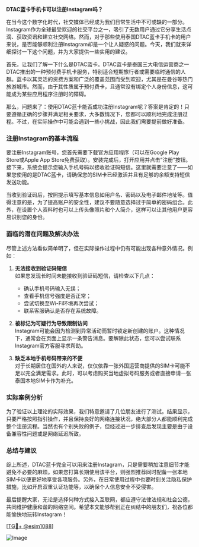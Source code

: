 **DTAC蓝卡手机卡可以注册Instagram吗？**

在当今这个数字化时代，社交媒体已经成为我们日常生活中不可或缺的一部分。Instagram作为全球最受欢迎的社交平台之一，吸引了无数用户通过它分享生活点滴、获取资讯和建立社交网络。然而，对于那些使用泰国DTAC蓝卡手机卡的用户来说，是否能够顺利注册Instagram却是一个让人疑惑的问题。今天，我们就来详细探讨一下这个问题，并为大家提供一些实用的建议。

首先，让我们了解一下什么是DTAC蓝卡。DTAC蓝卡是泰国三大电信运营商之一DTAC推出的一种预付费手机卡服务，特别适合短期旅行者或需要临时通信的人群。蓝卡以其灵活的资费方案和广泛的覆盖范围而受到欢迎，尤其是在曼谷等热门旅游城市。然而，由于其性质属于预付费卡，且通常没有绑定个人身份信息，这可能成为某些应用程序注册时的障碍。

那么，问题来了：使用DTAC蓝卡能否成功注册Instagram呢？答案是肯定的！只要遵循正确的步骤并满足相关要求，大多数情况下，您都可以顺利地完成注册过程。不过，在实际操作中可能会遇到一些小挑战，因此我们需要提前做好准备。

### 注册Instagram的基本流程

要注册Instagram账号，您首先需要下载官方应用程序（可以在Google Play Store或Apple App Store免费获取）。安装完成后，打开应用并点击“注册”按钮。接下来，系统会提示您输入手机号码以接收验证码短信。这里就需要注意了——如果您使用的是DTAC蓝卡，请确保您的SIM卡已经激活并且有足够的余额支持短信发送功能。

当收到验证码后，按照提示填写基本信息如用户名、密码以及电子邮件地址等。值得注意的是，为了提高账户的安全性，建议不要随意选择过于简单的密码组合。此外，在设置个人资料时也可以上传头像照片和个人简介，这样可以让其他用户更容易识别您的身份。

### 面临的潜在问题及解决办法

尽管上述方法看似简单明了，但在实际操作过程中仍有可能出现各种意外情况。例如：

1. **无法接收到验证码短信**  
   如果您发现长时间未能接收到验证码短信，请检查以下几点：
   - 确认手机号码输入无误；
   - 查看手机信号强度是否正常；
   - 尝试切换至Wi-Fi环境再次尝试；
   - 联系客服确认是否存在系统故障。

2. **被标记为可疑行为导致限制访问**  
   Instagram可能会因为检测到异常活动而暂时锁定新创建的账户。这种情况下，通常会在页面上显示一条警告消息。要解除此状态，您可以尝试联系Instagram官方客服寻求帮助。

3. **缺乏本地手机号码带来的不便**  
   对于长期居住在国外的人来说，仅仅依靠一张外国运营商提供的SIM卡可能不足以完全满足需求。此时，可以考虑购买当地虚拟号码服务或者直接申请一张泰国本地SIM卡作为补充。

### 实际案例分析

为了验证以上理论的实际效果，我们特意邀请了几位朋友进行了测试。结果显示，只要严格按照指引操作，并且保持良好的网络连接状况，绝大部分人都能顺利完成整个注册流程。当然也有个别失败的例子，但经过进一步排查后发现主要是由于设备兼容性问题或是网络延迟所致。

### 总结与建议

综上所述，DTAC蓝卡完全可以用来注册Instagram，只是需要稍加注意细节才能避免不必要的麻烦。如果您打算长期使用该平台，则强烈推荐同时配备一张本地SIM卡以便更好地享受各项服务。另外，在日常使用过程中也要时刻关注隐私保护措施，比如开启双重认证功能等，以确保个人信息安全不受侵害。

最后提醒大家，无论是选择何种方式接入互联网，都应遵守法律法规和社会公德，共同维护健康和谐的网络空间。希望本文能够帮到正在纠结中的朋友们，祝各位都能愉快地玩转Instagram！

[[TG💪+ @esim1088](https://t.me/s/esim1088)]

![Image](https://i.postimg.cc/4NQfJmqS/Snipaste-2025-05-13-00-14-12.png)